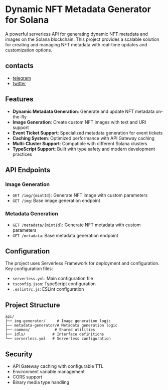 # Dynamic NFT Metadata Generator for Solana


A powerful serverless API for generating dynamic NFT metadata and images on the Solana blockchain. This project provides a scalable solution for creating and managing NFT metadata with real-time updates and customization options.


## contacts
- [telegram](https://t.me/caterpillardev)
- [twitter](https://x.com/caterpillardev)



## Features

- **Dynamic Metadata Generation**: Generate and update NFT metadata on-the-fly
- **Image Generation**: Create custom NFT images with text and URI support
- **Event Ticket Support**: Specialized metadata generation for event tickets
- **Caching System**: Optimized performance with API Gateway caching
- **Multi-Cluster Support**: Compatible with different Solana clusters
- **TypeScript Support**: Built with type safety and modern development practices

##  API Endpoints

### Image Generation

- `GET /img/{mintId}`: Generate NFT image with custom parameters
- `GET /img`: Base image generation endpoint

### Metadata Generation

- `GET /metadata/{mintId}`: Generate NFT metadata with custom parameters
- `GET /metadata`: Base metadata generation endpoint

## Configuration

The project uses Serverless Framework for deployment and configuration. Key configuration files:

- `serverless.yml`: Main configuration file
- `tsconfig.json`: TypeScript configuration
- `.eslintrc.js`: ESLint configuration

## Project Structure

```
api/
├── img-generator/     # Image generation logic
├── metadata-generator/# Metadata generation logic
├── common/           # Shared utilities
├── idls/            # Interface definitions
└── serverless.yml   # Serverless configuration
```

## Security

- API Gateway caching with configurable TTL
- Environment variable management
- CORS support
- Binary media type handling
